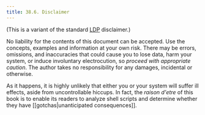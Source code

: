 ```yaml
---
title: 38.6. Disclaimer
---
```


(This is a variant of the standard [LDP](http://www.tldp.org) disclaimer.)

No liability for the contents of this document can be accepted. Use the concepts, examples and information at your own risk. There may be errors, omissions, and inaccuracies that could cause you to lose data, harm your system, or induce involuntary electrocution, so _proceed with appropriate caution_. The author takes no responsibility for any damages, incidental or otherwise.

As it happens, it is highly unlikely that either you or your system will suffer ill effects, aside from uncontrollable hiccups. In fact, the _raison d'etre_ of this book is to enable its readers to analyze shell scripts and determine whether they have [[gotchas|unanticipated consequences]].
